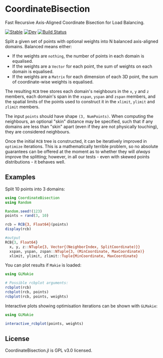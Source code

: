 # CoordinateBisection

Fast Recursive Axis-Aligned Coordinate Bisection for Load Balancing.


[![Stable](https://img.shields.io/badge/docs-stable-blue.svg)](https://anicusan.github.io/CoordinateBisection.jl/stable/)
[![Dev](https://img.shields.io/badge/docs-dev-blue.svg)](https://anicusan.github.io/CoordinateBisection.jl/dev/)
[![Build Status](https://github.com/anicusan/CoordinateBisection.jl/actions/workflows/CI.yml/badge.svg?branch=main)](https://github.com/anicusan/CoordinateBisection.jl/actions/workflows/CI.yml?query=branch%3Amain)


Split a given set of points with optional weights into N balanced axis-aligned domains.
Balanced means either:
- If the weights are `nothing`, the number of points in each domain is equalised.
- If the weights are a `Vector` for each point, the sum of weights on each domain is equalised.
- If the weights are a `Matrix` for each dimension of each 3D point, the sum of coordinate-wise
  weights is equalised.

The resulting `RCB` tree stores each domain's neighbours in the `x`, `y` and `z` members, each
domain's span in the `xspan`, `yspan` and `zspan` members, and the spatial limits of the points
used to construct it in the `xlimit`, `ylimit` and `zlimit` members.

The input `points` should have shape `(3, NumPoints)`. When computing the neighbours, an optional
"skin" distance may be specified, such that if any domains are less than "skin" apart (even if they
are not physically touching), they are considered neighbours.

Once the initial `RCB` tree is constructed, it can be iteratively improved in `optimize`
iterations. This is a mathematically terrible problem, so no absolute guarantees can be offered at
the moment as to whether they will _always_ improve the splitting; however, in all our tests - even
with skewed points distributions - it behaves well.


## Examples

Split 10 points into 3 domains:

```julia
using CoordinateBisection
using Random

Random.seed!(123)
points = rand(3, 10)

rcb = RCB{3, Float64}(points)
display(rcb)

#output
RCB{3, Float64}
  x, y, z::NTuple{3, Vector{(NeighborIndex, SplitCoordinate)}}
  xspan, yspan, zspan::NTuple{3, (MinCoordinate, MaxCoordinate)}
  xlimit, ylimit, zlimit::Tuple{MinCoordinate, MaxCoordinate}
```

You can plot results if `Makie` is loaded:

```julia
using GLMakie

# Possible rcbplot arguments:
rcbplot(rcb)
rcbplot(rcb, points)
rcbplot(rcb, points, weights)
```

Interactive plots showing optimisation iterations can be shown with `GLMakie`:

```julia
using GLMakie

interactive_rcbplot(points, weights)
```


## License
CoordinateBisection.jl is GPL v3.0 licensed.


